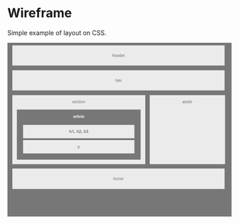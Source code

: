 # Wireframe

Simple example of layout on CSS.

![alt text](https://github.com/marioiovanna/HW-Wireframe/blob/master/Capture.png "My fisrt Wireframe")
